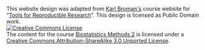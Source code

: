 This website design was adapted from [Karl Broman's](http://github.com/kbroman)
course website for
&ldquo;[Tools for Reproducible Research](http://github.com/kbroman/Tools4RR)&rdquo;.
This design is licensed as Public Domain work.<br>
<a rel="license" href="http://creativecommons.org/licenses/by-sa/3.0/"><img alt="Creative Commons License" style="border-width:0" src="http://i.creativecommons.org/l/by-sa/3.0/88x31.png" /></a><br />The content for the course [Biostatistics Methods 2](http://github.com/nickreich/methods2) is licensed under a <a rel="license" href="http://creativecommons.org/licenses/by-sa/3.0/">Creative Commons Attribution-ShareAlike 3.0 Unported License</a>.
